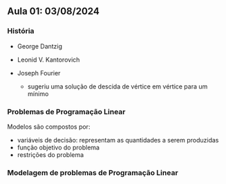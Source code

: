 ## Aula 01: 03/08/2024

### História
- George Dantzig
- Leonid V. Kantorovich

- Joseph Fourier
    - sugeriu uma solução de descida de vértice em vértice para um mínimo


### Problemas de Programação Linear
Modelos são compostos por:
- variáveis de decisão: representam as quantidades a serem produzidas
- função objetivo do problema
- restrições do problema


### Modelagem de problemas de Programação Linear
